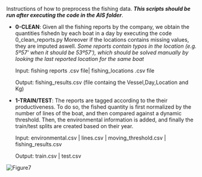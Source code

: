Instructions of how to preprocess the fishing data. ***This scripts should be run after executing the code in the AIS folder***.

- **0-CLEAN**: Given all the fishing reports by the company, we obtain the quantities fishedn by each boat in a day by executing the code 0_clean_reports.py Moreover if the locations contains missing values, they are imputed aswell.
*Some reports contain typos in the location (e.g. 5º57' when it should be 53º57'), which should be solved manually by looking the last reported location for the same boat*

	Input: fishing reports .csv file| fishing_locations .csv file

	Output: fishing_results.csv (file containg the Vessel,Day,Location and Kg)

  

- **1-TRAIN/TEST**: The reports are tagged according to the their productiveness. To do so, the fished quantity is first normalized by the number of lines of the boat, and then compared against a dynamic threshold. Then, the environmental information is added, and finally the train/test splits are created based on their year.

	Input: environmental.csv | lines.csv | moving_threshold.csv | fishing_results.csv

	Output: train.csv | test.csv

![Figure7](https://user-images.githubusercontent.com/95172600/231098220-a26c6097-b7f7-4e6b-bb62-165f40a30d4d.jpg)
